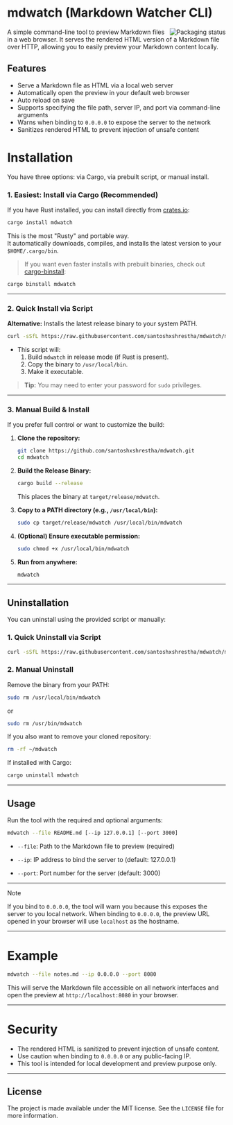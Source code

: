 # mdwatch (Markdown Watcher CLI)

<a href="https://repology.org/project/mdwatch/versions">
    <img src="https://repology.org/badge/vertical-allrepos/mdwatch.svg" alt="Packaging status" align="right">
</a>

A simple command-line tool to preview Markdown files in a web browser. It serves the rendered HTML version of a Markdown file over HTTP, allowing you to easily preview your Markdown content locally.


## Features

- Serve a Markdown file as HTML via a local web server
- Automatically open the preview in your default web browser
- Auto reload on save
- Supports specifying the file path, server IP, and port via command-line arguments
- Warns when binding to `0.0.0.0` to expose the server to the network
- Sanitizes rendered HTML to prevent injection of unsafe content

# Installation

You have three options: via Cargo, via prebuilt script, or manual install.

### 1. Easiest: Install via Cargo (Recommended)

If you have Rust installed, you can install directly from [crates.io](https://crates.io):

```bash
cargo install mdwatch
```

This is the most "Rusty" and portable way.  
It automatically downloads, compiles, and installs the latest version to your `$HOME/.cargo/bin`.

> If you want even faster installs with prebuilt binaries, check out [cargo-binstall](https://github.com/cargo-bins/cargo-binstall):

```bash
cargo binstall mdwatch
```

---

### 2. Quick Install via Script

**Alternative:** Installs the latest release binary to your system PATH.

```bash
curl -sSfL https://raw.githubusercontent.com/santoshxshrestha/mdwatch/main/scripts/install.sh | bash
```

- This script will:
  1. Build `mdwatch` in release mode (if Rust is present).
  2. Copy the binary to `/usr/local/bin`.
  3. Make it executable.

> **Tip:** You may need to enter your password for `sudo` privileges.

---

### 3. Manual Build & Install

If you prefer full control or want to customize the build:

1. **Clone the repository:**

   ```bash
   git clone https://github.com/santoshxshrestha/mdwatch.git
   cd mdwatch
   ```

2. **Build the Release Binary:**

   ```bash
   cargo build --release
   ```

   This places the binary at `target/release/mdwatch`.

3. **Copy to a PATH directory (e.g., `/usr/local/bin`):**

   ```bash
   sudo cp target/release/mdwatch /usr/local/bin/mdwatch
   ```

4. **(Optional) Ensure executable permission:**

   ```bash
   sudo chmod +x /usr/local/bin/mdwatch
   ```

5. **Run from anywhere:**

   ```bash
   mdwatch
   ```

---

## Uninstallation

You can uninstall using the provided script or manually:

### 1. Quick Uninstall via Script

```bash
curl -sSfL https://raw.githubusercontent.com/santoshxshrestha/mdwatch/main/scripts/uninstall.sh | bash
```

### 2. Manual Uninstall

Remove the binary from your PATH:

```bash
sudo rm /usr/local/bin/mdwatch
```

or

```bash
sudo rm /usr/bin/mdwatch
```

If you also want to remove your cloned repository:

```bash
rm -rf ~/mdwatch
```

If installed with Cargo:

```bash
cargo uninstall mdwatch
```

---

## Usage

Run the tool with the required and optional arguments:

```bash
mdwatch --file README.md [--ip 127.0.0.1] [--port 3000]

```

- `--file`: Path to the Markdown file to preview (required)

- `--ip`: IP address to bind the server to (default: 127.0.0.1)

- `--port`: Port number for the server (default: 3000)

---

> [!NOTE]
> If you bind to `0.0.0.0`, the tool will warn you because this exposes the server to you local network.
> When binding to `0.0.0.0`, the preview URL opened in your browser will use `localhost` as the hostname.

---

# Example

```bash
mdwatch --file notes.md --ip 0.0.0.0 --port 8080
```

This will serve the Markdown file accessible on all network interfaces and open the preview at
`http://localhost:8080` in your browser.

---

# Security

- The rendered HTML is sanitized to prevent injection of unsafe content.
- Use caution when binding to `0.0.0.0` or any public-facing IP.
- This tool is intended for local development and preview purpose only.

---

## License

The project is made available under the MIT license. See the `LICENSE` file for more information.
